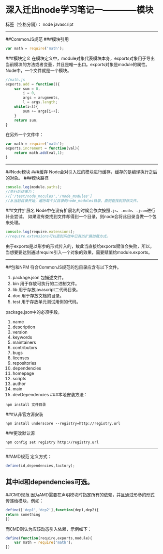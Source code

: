 # 深入迁出node学习笔记一————模块

标签（空格分隔）： node javascript

---

##CommonJS规范
###模块引用
```javascript
var math = require('math');
```
###模块定义
在模块定义中，module对象代表模块本身，exports对象用于导出当前模块的方法或者变量，并且是唯一出口。exports对象是module的属性。Node中，一个文件就是一个模块。
```javascript
//math.js
exports.add = function(){
    var sum = 0,
        i = 0,
        args = arugments,
        l = args.length;
    while(i<l){
        sum += args[i++];
    }
    return sum;
}
```
在另外一个文件中：
```javascript
var math = require('math');
exports.increment = function(val){
    return math.add(val,1);
}
```
---
##Node模块
###缓存
Node会对引入过的模块进行缓存，缓存的是编译执行之后的对象。
###模块路径
```javascript
console.log(module.paths);
//执行后结果为：
//['/test/node_mocules','/node_modules']
//从当前目录开始，遍历每个父目录的node_modules目录。直到查找到目标文件。
```
###文件扩展名
Node中在没有扩展名的时候会依次按照```.js```、```.node```、```.json```进行补全尝试。
如果没有查找到文件却得到一个目录，则node会将此目录当做一个包来处理。

```javascript
console.log(require.extensions);
//require.extensions可以直到系统中已有的扩展加载方式。
```
由于exports是以形参的形式传入的，故此当直接给exports赋值会失败，所以，当想要要达到通过require引入一个对象的效果，需要赋值给module.exports。

---
##包和NPM
符合CommonJS规范的包目录应含有以下文件。
 1. package.json  包描述文件。
 2. bin  用于存放可执行的二进制文件。
 3. lib  用于存放javascript二代码目录。
 4. doc  用于存放文档的目录。
 5. test  用于存放单元测试用例的代码。


package.json中的必须字段。

 1. name
 2. description
 3. version
 4. keywords
 5. maintainers
 6. contributors
 7. bugs
 8. licenses
 9. repositories
 10. dependencies
 11. homepage
 12. scripts
 13. author
 14. main
 15. devDependencies
###本地安装方法：
```
npm install 文件目录
```

###从非官方源安装
```
npm install underscore --registry=http://registry.url
```
###更改默认源
```
npm config set registry http://registry.url
```
---

##AMD规范
定义方式：
```javascript
define(id,dependencies,factory);
```
其中id和dependencies可选。
---
##CMD规范
因为AMD需要在声明模块时指定所有的依赖，并且通过形参的形式传递给模块，例如：
```javascript
define(['dep1','dep2'],function(dep1,dep2){
return something
})
```
而CMD则认为应该动态引入依赖，示例如下：
```javascript
define(function(require,exports,module){
    var math = require('math');
})
```


